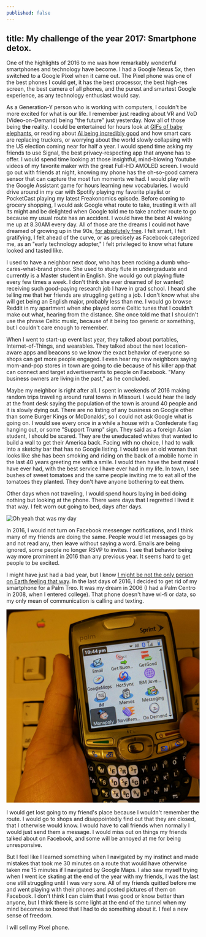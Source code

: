 ```yaml
---
published: false
---
```

title: My challenge of the year 2017: Smartphone detox.
--

One of the highlights of 2016 to me was how remarkably wonderful smartphones and technology have become.  I had a Google Nexus 5x, then switched to a Google Pixel when it came out.  The Pixel phone was one of the best phones I could get, it has the best processor, the best high-res screen, the best camera of all phones, and the purest and smartest Google experience, as any technology enthusiast would say.

As a Generation-Y person who is working with computers, I couldn't be more excited for what is our life. I remember just reading about VR and VoD (Video-on-Demand) being "the future" just yesterday. Now all of those being **the** reality. I could be entertained for hours look at [GIFs of baby elephants](www.reddit.com/r/babyelephantgifs/), or reading about [AI being incredibly good](http://www.theregister.co.uk/2017/01/02/ai_was_the_fake_news_of_2016/) and how smart cars are replacing truckers, or worrying about the world slowly collapsing with the US election coming near for half a year. I would spend time asking my friends to use Signal, the best privacy-respecting app that anyone has to offer. I would spend time looking at those insightful, mind-blowing Youtube videos of my favorite maker with the great Full-HD AMOLED screen.  I would go out with friends at night, knowing my phone has the oh-so-good camera sensor that can capture the most fun moments we had. I would play with the Google Assistant game for hours learning new vocabularies. I would drive around in my car with Spotify playing my favorite playlist or PocketCast playing my latest Freakonomics episode. Before coming to grocery shopping, I would ask Google what route to take, trusting it with all its might and be delighted when Google told me to take another route to go because my usual route has an accident. I would have the best AI waking me up at 8.30AM every day. All of those are the dreams I could not have dreamed of growing up in the 90s, [for absolutely free](https://ringplus.net/).  I felt smart, I felt gratifying, I felt ahead of the curve, or as precisely as Facebook categorized me, as an "early technology adopter," I felt privileged to know what future looked and tasted like.

I used to have a neighbor next door, who has been rocking a dumb who-cares-what-brand phone. She used to study flute in undergraduate and currently is a Master student in English. She would go out playing flute every few times a week. I don't think she ever dreamed of (or wanted)  receiving such good-paying research job I have in grad school. I heard she telling me that her friends are struggling getting a job. I don't know what she will get being an English major, probably less than me. I would go browse Reddit in my apartment when she played some Celtic tunes that I couldn't make out what, hearing from the distance. She once told me that I shouldn't use the phrase Celtic music, because of it being too generic or something, but I couldn't care enough to remember.

When I went to start-up event last year, they talked about portables, Internet-of-Things, and wearables. They talked about the next location-aware apps and beacons so we know the exact behavior of everyone so shops can get more people engaged. I even hear my new neighbors saying mom-and-pop stores in town are going to die because of his killer app that can connect and target advertisements to people on Facebook. "Many business owners are living in the past," as he concluded.

Maybe my neighbor is right after all. I spent in weekends of 2016 making random trips traveling around rural towns in Missouri. I would hear the lady at the front desk saying the population of the town is around 40 people and it is slowly dying out. There are no listing of any business on Google other than some Burger Kings or McDonalds', so I could not ask Google what is going on. I would see every once in a while a house with a Confederate flag hanging out, or some "Support Trump" sign. They said as a foreign Asian student, I should be scared. They are the uneducated whites that wanted to build a wall to get their America back. Facing with no choice, I had to walk into a sketchy bar that has no Google listing. I would see an old woman that looks like she has been smoking and riding on the back of a mobile home in the last 40 years greeting me with a smile. I would then have the best meal I have ever had, with the best service I have ever had in my life. In town, I see bushes of sweet tomatoes and the same people inviting me to eat all of the tomatoes they  planted. They don't have anyone bothering to eat them.

Other days when not traveling, I would spend hours laying in bed doing nothing but looking at the phone. There were days that I regretted I lived it that way. I felt worn out going to bed, days after days.

![Oh yeah that was my day](http://68.media.tumblr.com/dc38c6f1acd7757ad0beefd6c3ce823e/tumblr_ohpv5gwHta1s667kio1_1280.png)

In 2016,  I would not turn on Facebook messenger notifications, and I think many of my friends are doing the same.  People would let messages go by and not read any, then leave without saying a word. Emails are being ignored, some people no longer RSVP to invites. I see that behavior being way more prominent in 2016 than any previous year. It seems hard to get people to be excited.

I might have just had a bad year, but I know [I might be not the only person on Earth feeling that way](https://ma.ttias.be/stop-watching-news/). In the last days of 2016, I decided to get rid of my smartphone for a Palm Treo. It was my dream in 2006 (I had a Palm Centro in 2008, when I entered college). That phone doesn't have wi-fi or data, so my only mean of communication is calling and texting.

![Treo](/assets/post-images/palmtreo.jpg)

I would get lost going to my friend's place because I wouldn't remember the route. I would go to shops and disappointedly find out that they are closed, that I otherwise would know. I would have to call friends when normally I would just send them a message. I would miss out on things my friends talked about on Facebook, and some will be annoyed at me for being unresponsive.

But I feel like I learned something when I navigated by my instinct and made mistakes that took me 30 minutes on a route that would have otherwise taken me 15 minutes if I navigated by Google Maps. I also saw myself trying when I went ice skating at the end of the year with my friends, I was the last one still struggling until I was very sore. All of my friends quitted before me and went playing with their phones and posted pictures of them on Facebook. I don't think I can claim that I was good or know better than anyone, but I think there is some light at the end of the tunnel when my mind becomes so bored that I had to do something about it. I feel a new sense of freedom.

I will sell my Pixel phone.